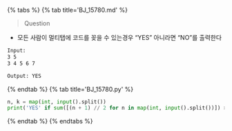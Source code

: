{% tabs %}
{% tab title='BJ_15780.md' %}

> Question

* 모든 사람이 멀티탭에 코드를 꽂을 수 있는경우 “YES” 아니라면 “NO”를 출력한다

```txt
Input:
3 5
3 4 5 6 7

Output: YES
```

{% endtab %}
{% tab title='BJ_15780.py' %}

```py
n, k = map(int, input().split())
print('YES' if sum([(n + 1) // 2 for n in map(int, input().split())]) >= n else "NO")

```

{% endtab %}
{% endtabs %}
